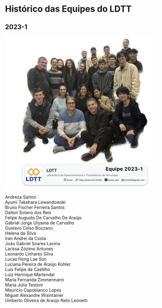 # Histórico das Equipes do LDTT

## 2023-1

![LDTT_Equipe_2023_1](LDTT_Equipe_2023_1.png)  

Andreza Sartori  
Ayumi Takehara Lewandowski  
Bruno Fischer Ferreira Santos  
Dalton Solano dos Reis  
Felipe Augusto De Carvalho De Araújo  
Gabriel Jorge Utyama de Carvalho  
Gustavo Celso Bozzano  
Helena da Silva  
Iran Andrei da Costa  
João Gabriel Soares Lavina  
Larissa Zózimo Antunes  
Leonardo Linhares Silva  
Lucas Hong Lae Son  
Luciana Pereira de Araújo Kohler  
Luís Felipe de Castilho  
Luiz Henrique Martendal  
Maria Fernanda Zimmermann  
Maria Júlia Testoni  
Maurício Capobianco Lopes  
Miguel Alexandre Wisintainer  
Umberto Oliveira de Araújo Neto Leonetti  
